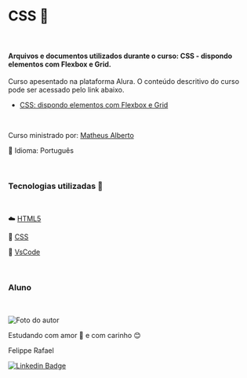 # CSS 📧
<br>

#### Arquivos e documentos utilizados durante o curso: CSS - dispondo elementos com Flexbox e Grid.

Curso apesentado na plataforma Alura. O conteúdo descritivo do curso pode ser acessado pelo link abaixo.

- [CSS: dispondo elementos com Flexbox e Grid](https://cursos.alura.com.br/course/css-dispondo-elementos-flexbox-grid)


<br>

Curso ministrado por: [Matheus Alberto](https://www.linkedin.com/in/matheus-alberto-marcus/)

💬 Idioma: Português

<br>


### Tecnologias utilizadas 🔧
<br>

☁️ [HTML5](https://pt.wikipedia.org/wiki/HTML5)

🤠 [CSS](https://pt.wikipedia.org/wiki/Cascading_Style_Sheets)

💽 [VsCode](https://code.visualstudio.com/)

<br>


### Aluno
<br>

![Foto do autor](https://user-images.githubusercontent.com/98472557/151680533-d07e7b10-5c68-4db6-8e59-c4641d6936a5.jpg)

Estudando com amor 💝 e com carinho 😊 

Felippe Rafael

[![Linkedin Badge](https://img.shields.io/badge/-Felippe-blue?style=flat-square&logo=Linkedin&logoColor=white&link=https://www.linkedin.com/in/felippe-rafael/)]( https://www.linkedin.com/in/felippe-rafael/)